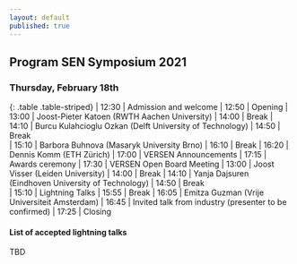 ```yaml
---
layout: default
published: true
---
```


## Program SEN Symposium 2021

### Thursday, February 18th
{: .table .table-striped}
|  12:30 | Admission and welcome
|  12:50 | Opening
|  13:00 | Joost-Pieter Katoen (RWTH Aachen University) <!-- - *Process Mining: How to pick your automation battles?* <br> session chair: Jorge Perez --> 
|  14:00 | Break
|  14:10 | Burcu Kulahcioglu Ozkan (Delft University of Technology) 
|  14:50 | Break   
|  15:10 | Barbora Buhnova (Masaryk University Brno)
|  16:10 | Break
|  16:20 | Dennis Komm (ETH Zürich)
|  17:00 | VERSEN Announcements
|  17:15 | Awards ceremony
|  17:30 | VERSEN Open Board Meeting
|  13:00 | Joost Visser (Leiden University) 
|  14:00 | Break
|  14:10 | Yanja Dajsuren (Eindhoven University of Technology)
|  14:50 | Break   
|  15:10 | Lightning Talks
|  15:55 | Break
|  16:05 | Emitza Guzman (Vrije Universiteit Amsterdam)
|  16:45 | Invited talk from industry (presenter to be confirmed)
|  17:25 | Closing

#### List of accepted lightning talks 


<!-- ### Friday, February 19th -->


TBD

<!--
* Petra Heck and Luís Cruz. Software Engineering for Machine Learning Applications
* Roberto Verdecchia. Architectural Technical Debt: Taming the Beast
* Enrique Larios Vargas and Luís Cruz. Software Engineering and Mental Health
* Eleni Constantinou. Software ecosystem evolution: Past research and the road ahead
* Emitzá Guzmán. Analyzing User Feedback for Software Evolution
* Héctor Cadavid. A Software Engineering perspective on Systems of Systems architecting
* Ilias Gerostathopoulos. Architecture-Based Self-Adaptation: Open Challenges and Promising Directions
* Yaping Luo, Tanja Vos, Pekka Aho and Kevin van der Vlist. ITEA3 IVVES project: Industrial-grade verification and validation of evolving systems (In Finance)
* Bert de Brock. Where should I publish?
-->